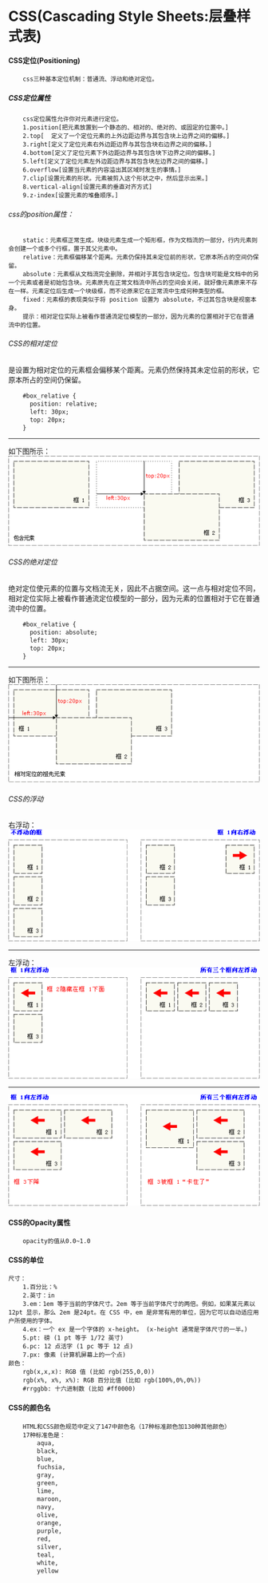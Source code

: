 # CSS(Cascading Style Sheets:层叠样式表)

#### CSS定位(Positioning)
```
    css三种基本定位机制：普通流、浮动和绝对定位。
```

##### CSS定位属性
```
    css定位属性允许你对元素进行定位。
    1.position[把元素放置到一个静态的、相对的、绝对的、或固定的位置中。]
    2.top[	定义了一个定位元素的上外边距边界与其包含块上边界之间的偏移。]
    3.right[定义了定位元素右外边距边界与其包含块右边界之间的偏移。]
    4.bottom[定义了定位元素下外边距边界与其包含块下边界之间的偏移。]
    5.left[定义了定位元素左外边距边界与其包含块左边界之间的偏移。]
    6.overflow[设置当元素的内容溢出其区域时发生的事情。]
    7.clip[设置元素的形状。元素被剪入这个形状之中，然后显示出来。]
    8.vertical-align[设置元素的垂直对齐方式]
    9.z-index[设置元素的堆叠顺序。]
```

###### css的position属性：
```
    static：元素框正常生成。块级元素生成一个矩形框，作为文档流的一部分，行内元素则会创建一个或多个行框，置于其父元素中。
    relative：元素框偏移某个距离。元素仍保持其未定位前的形状，它原本所占的空间仍保留。
    absolute：元素框从文档流完全删除，并相对于其包含块定位。包含块可能是文档中的另一个元素或者是初始包含块。元素原先在正常文档流中所占的空间会关闭，就好像元素原来不存在一样。元素定位后生成一个块级框，而不论原来它在正常流中生成何种类型的框。
    fixed：元素框的表现类似于将 position 设置为 absolute，不过其包含块是视窗本身。
    提示：相对定位实际上被看作普通流定位模型的一部分，因为元素的位置相对于它在普通流中的位置。
```

###### CSS的相对定位
是设置为相对定位的元素框会偏移某个距离。元素仍然保持其未定位前的形状，它原本所占的空间仍保留。
```
    #box_relative {
      position: relative;
      left: 30px;
      top: 20px;
    }
```
*****
如下图所示：
![相对定位：relative](./Images/relative.gif)

###### CSS的绝对定位
绝对定位使元素的位置与文档流无关，因此不占据空间。这一点与相对定位不同，相对定位实际上被看作普通流定位模型的一部分，因为元素的位置相对于它在普通流中的位置。
```
    #box_relative {
      position: absolute;
      left: 30px;
      top: 20px;
    }
```

*****
如下图所示：
![绝对定位：absolute](./Images/absolute.gif)

###### CSS的浮动
右浮动：
![浮动：float](./Images/floating_right.gif)

*****
左浮动：
![浮动：float](./Images/floating_left1.gif)
*****
![浮动：float](./Images/floating_left2.gif)

#### CSS的Opacity属性
```
    opacity的值从0.0~1.0
```
    

#### CSS的单位
```
尺寸：
    1.百分比：%
    2.英寸：in
    3.em：1em 等于当前的字体尺寸。2em 等于当前字体尺寸的两倍。例如，如果某元素以 12pt 显示，那么 2em 是24pt。在 CSS 中，em 是非常有用的单位，因为它可以自动适应用户所使用的字体。
    4.ex：一个 ex 是一个字体的 x-height。 (x-height 通常是字体尺寸的一半。)
    5.pt: 磅 (1 pt 等于 1/72 英寸)
    6.pc: 12 点活字 (1 pc 等于 12 点)
    7.px: 像素 (计算机屏幕上的一个点)
颜色：
    rgb(x,x,x): RGB 值 (比如 rgb(255,0,0))
    rgb(x%, x%, x%): RGB 百分比值 (比如 rgb(100%,0%,0%))
    #rrggbb: 十六进制数 (比如 #ff0000)
```

#### CSS的颜色名
```
    HTML和CSS颜色规范中定义了147中颜色名（17种标准颜色加130种其他颜色）
    17种标准色是：
        aqua,
        black,
        blue,
        fuchsia,
        gray,
        green,
        lime,
        maroon,
        navy,
        olive,
        orange,
        purple,
        red,
        silver,
        teal,
        white,
        yellow
```